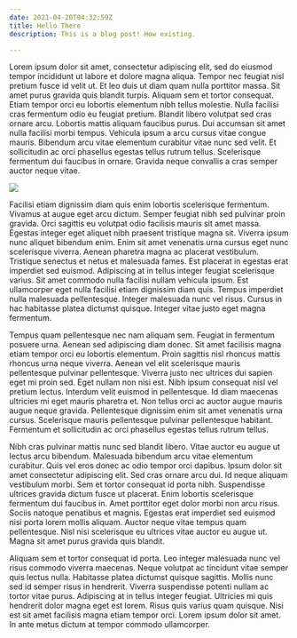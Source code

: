 ```yaml
---
date: 2021-04-20T04:32:59Z
title: Hello There
description: This is a blog post! How existing.

---
```

Lorem ipsum dolor sit amet, consectetur adipiscing elit, sed do eiusmod tempor incididunt ut labore et dolore magna aliqua. Tempor nec feugiat nisl pretium fusce id velit ut. Et leo duis ut diam quam nulla porttitor massa. Sit amet purus gravida quis blandit turpis. Aliquam sem et tortor consequat. Etiam tempor orci eu lobortis elementum nibh tellus molestie. Nulla facilisi cras fermentum odio eu feugiat pretium. Blandit libero volutpat sed cras ornare arcu. Lobortis mattis aliquam faucibus purus. Dui accumsan sit amet nulla facilisi morbi tempus. Vehicula ipsum a arcu cursus vitae congue mauris. Bibendum arcu vitae elementum curabitur vitae nunc sed velit. Et sollicitudin ac orci phasellus egestas tellus rutrum tellus. Scelerisque fermentum dui faucibus in ornare. Gravida neque convallis a cras semper auctor neque vitae.

![](https://res.cloudinary.com/djd6kxozp/image/upload/w_1280/q_auto:best/v1/photos/2021-first-film-rolls/2021_02_23_046.png)

Facilisi etiam dignissim diam quis enim lobortis scelerisque fermentum. Vivamus at augue eget arcu dictum. Semper feugiat nibh sed pulvinar proin gravida. Orci sagittis eu volutpat odio facilisis mauris sit amet massa. Egestas integer eget aliquet nibh praesent tristique magna sit. Viverra ipsum nunc aliquet bibendum enim. Enim sit amet venenatis urna cursus eget nunc scelerisque viverra. Aenean pharetra magna ac placerat vestibulum. Tristique senectus et netus et malesuada fames. Est placerat in egestas erat imperdiet sed euismod. Adipiscing at in tellus integer feugiat scelerisque varius. Sit amet commodo nulla facilisi nullam vehicula ipsum. Est ullamcorper eget nulla facilisi etiam dignissim diam quis. Tempus imperdiet nulla malesuada pellentesque. Integer malesuada nunc vel risus. Cursus in hac habitasse platea dictumst quisque. Integer vitae justo eget magna fermentum.

Tempus quam pellentesque nec nam aliquam sem. Feugiat in fermentum posuere urna. Aenean sed adipiscing diam donec. Sit amet facilisis magna etiam tempor orci eu lobortis elementum. Proin sagittis nisl rhoncus mattis rhoncus urna neque viverra. Aenean vel elit scelerisque mauris pellentesque pulvinar pellentesque. Viverra justo nec ultrices dui sapien eget mi proin sed. Eget nullam non nisi est. Nibh ipsum consequat nisl vel pretium lectus. Interdum velit euismod in pellentesque. Id diam maecenas ultricies mi eget mauris pharetra et. Non tellus orci ac auctor augue mauris augue neque gravida. Pellentesque dignissim enim sit amet venenatis urna cursus. Scelerisque mauris pellentesque pulvinar pellentesque habitant. Fermentum et sollicitudin ac orci phasellus egestas tellus rutrum tellus.

Nibh cras pulvinar mattis nunc sed blandit libero. Vitae auctor eu augue ut lectus arcu bibendum. Malesuada bibendum arcu vitae elementum curabitur. Quis vel eros donec ac odio tempor orci dapibus. Ipsum dolor sit amet consectetur adipiscing elit. Sed cras ornare arcu dui. Id neque aliquam vestibulum morbi. Sem et tortor consequat id porta nibh. Suspendisse ultrices gravida dictum fusce ut placerat. Enim lobortis scelerisque fermentum dui faucibus in. Amet porttitor eget dolor morbi non arcu risus. Sociis natoque penatibus et magnis. Egestas erat imperdiet sed euismod nisi porta lorem mollis aliquam. Auctor neque vitae tempus quam pellentesque. Nisl nisi scelerisque eu ultrices vitae auctor eu augue ut. Magna sit amet purus gravida quis blandit.

Aliquam sem et tortor consequat id porta. Leo integer malesuada nunc vel risus commodo viverra maecenas. Neque volutpat ac tincidunt vitae semper quis lectus nulla. Habitasse platea dictumst quisque sagittis. Mollis nunc sed id semper risus in hendrerit. Viverra suspendisse potenti nullam ac tortor vitae purus. Adipiscing at in tellus integer feugiat. Ultricies mi quis hendrerit dolor magna eget est lorem. Risus quis varius quam quisque. Nisi est sit amet facilisis magna etiam tempor orci. Lorem ipsum dolor sit amet. In ante metus dictum at tempor commodo ullamcorper.